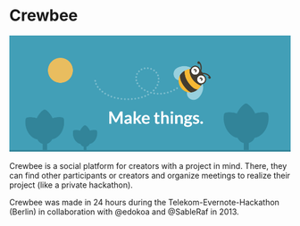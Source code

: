 # Crewbee

![Header](/www/img/header.png)

Crewbee is a social platform for creators with a project in mind. There, they can find other participants or creators and organize meetings to realize their project (like a private hackathon).

Crewbee was made in 24 hours during the Telekom-Evernote-Hackathon (Berlin) in collaboration with @edokoa and @SableRaf in 2013.

